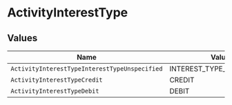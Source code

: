 # ActivityInterestType


## Values

| Name                                          | Value                                         |
| --------------------------------------------- | --------------------------------------------- |
| `ActivityInterestTypeInterestTypeUnspecified` | INTEREST_TYPE_UNSPECIFIED                     |
| `ActivityInterestTypeCredit`                  | CREDIT                                        |
| `ActivityInterestTypeDebit`                   | DEBIT                                         |